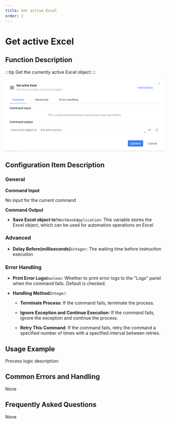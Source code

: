 ```yaml
---
title: Get active Excel
order: 2
---
```


# Get active Excel

## Function Description

:::tip 
Get the currently active Excel object
:::

![Get active Excel](../../../assets/Get%20active%20Excel_command.png)

## Configuration Item Description

### General

**Command Input**

No input for the current command


**Command Output**

- **Save Excel object to**`TWorkbookApplication`: This variable stores the Excel object, which can be used for automation operations on Excel

### Advanced

- **Delay Before(milliseconds)**`Integer`: The waiting time before instruction execution

### Error Handling

- **Print Error Logs**`Boolean`: Whether to print error logs to the "Logs" panel when the command fails. Default is checked. 

- **Handling Method**`Integer`:

    - **Terminate Process**: If the command fails, terminate the process.

    - **Ignore Exception and Continue Execution**: If the command fails, ignore the exception and continue the process.

    - **Retry This Command**: If the command fails, retry the command a specified number of times with a specified interval between retries.

## Usage Example

Process logic description:

## Common Errors and Handling

None

## Frequently Asked Questions

None

